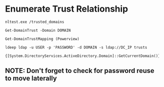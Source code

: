 # Enumerate Trust Relationship

    nltest.exe /trusted_domains

    Get-DomainTrust -Domain DOMAIN

    Get-DomainTrustMapping (Powerview)

    ldeep ldap -u USER -p 'PASSWORD' -d DOMAIN -s ldap://DC_IP trusts

    {[System.DirectoryServices.ActiveDirectory.Domain]::GetCurrentDomain()}.GetAllTrustRelationships()


## NOTE: Don't forget to check for password reuse to move laterally
